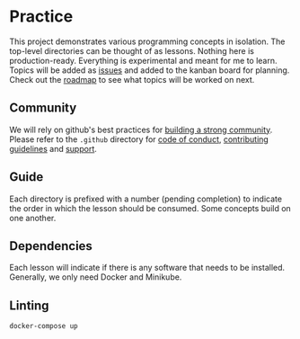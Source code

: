 # Practice

This project demonstrates various programming concepts in isolation. The top-level directories can be thought of as lessons.
Nothing here is production-ready. Everything is experimental and meant for me to learn. Topics will be added as [issues](https://github.com/walkerrandolphsmith/practice/issues) and added to the kanban board for planning. Check out the [roadmap](https://github.com/walkerrandolphsmith/practice/projects/1) to see what topics will be worked on next.

## Community

We will rely on github's best practices for [building a strong community][community]. Please refer to the `.github` directory for [code of conduct][coc], [contributing guidelines][contributing] and [support][support].

## Guide

Each directory is prefixed with a number (pending completion) to indicate the order in which the lesson should be consumed. Some concepts build on one another.

## Dependencies

Each lesson will indicate if there is any software that needs to be installed. Generally, we only need Docker and Minikube.

## Linting

```
docker-compose up
```

[community]: https://docs.github.com/en/github/building-a-strong-community
[coc]: https://github.com/walkerrandolphsmith/practice/blob/master/.github/CODE_OF_CONDUCT.md
[contributing]: https://github.com/walkerrandolphsmith/practice/blob/master/.github/CONTRIBUTING.md
[support]: https://github.com/walkerrandolphsmith/practice/blob/master/.github/SUPPORT.md
